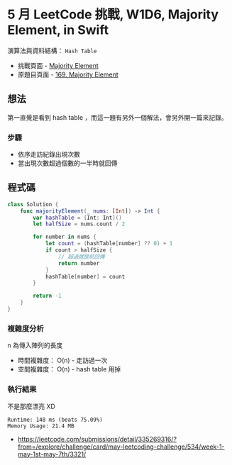 # 5 月 LeetCode 挑戰, W1D6, Majority Element, in Swift

演算法與資料結構： `Hash Table`

- 挑戰頁面 - [Majority Element](https://leetcode.com/explore/challenge/card/may-leetcoding-challenge/534/week-1-may-1st-may-7th/3321/)
- 原題目頁面 - [169. Majority Element](https://leetcode.com/problems/majority-element/)

## 想法

第一直覺是看到 hash table ，而這一題有另外一個解法，會另外開一篇來記錄。

### 步驟

- 依序走訪紀錄出現次數
- 當出現次數超過個數的一半時就回傳

## 程式碼

``` swift
class Solution {
    func majorityElement(_ nums: [Int]) -> Int {
        var hashTable = [Int: Int]()
        let halfSize = nums.count / 2

        for number in nums {
            let count = (hashTable[number] ?? 0) + 1
            if count > halfSize {
                // 超過就提前回傳
                return number
            }
            hashTable[number] = count
        }

        return -1
    }
}
```

### 複雜度分析

n 為傳入陣列的長度

- 時間複雜度： O(n) - 走訪過一次
- 空間複雜度： O(n) - hash table 用掉

### 執行結果

不是那麼漂亮 XD

``` text
Runtime: 148 ms (beats 75.09%)
Memory Usage: 21.4 MB
```

- <https://leetcode.com/submissions/detail/335269316/?from=/explore/challenge/card/may-leetcoding-challenge/534/week-1-may-1st-may-7th/3321/>
